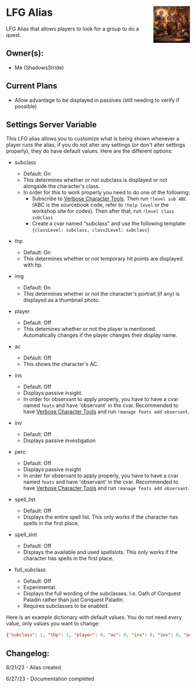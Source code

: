 <h1>LFG Alias<img align="right" src="image.png" width="100px"></h1>

LFG Alias that allows players to look for a group to do a quest.

## Owner(s):
- Me (ShadowsStride)

## Current Plans
- Allow advantage to be displayed in passives (still needing to verify if possible)

## Settings Server Variable

This LFG alias allows you to customize what is being shown whenever a player runs the alias, if you do not alter any settings (or don't alter settings properly), they do have default values. Here are the different options:

- subclass
    - Default: On
    - This determines whether or not subclass is displayed or not alongside the character's class.
    - In order for this to work properly you need to do one of the following:
        - Subscribe to [Verbose Character Tools](https://avrae.io/dashboard/workshop/5f7385fe647bb0a416316d1d). Then run `!level sub ABC` (ABC is the sourcebook code, refer to `!help level` or the workshop site for codes). Then after that, run `!level class subclass`
        - Create a cvar named "subclass" and use the following template: `{classLevel: subclass, class2Level: subclass}`

- thp
    - Default: On
    - This determines whether or not temporary hit points are displayed with hp.

- img
    - Default: On
    - This determines whether or not the character's portrait (if any) is displayed as a thumbnail photo.

- player
    - Default: Off
    - This detemines whether or not the player is mentioned. Automatically changes if the player changes their display name.

- ac
    - Default: Off
    - This shows the character's AC.

- ins
    - Default: Off
    - Displays passive insight.
    - In order for observant to apply properly, you have to have a cvar named `feats` and have 'observant' in the cvar. Recommended to have [Verbose Character Tools](https://avrae.io/dashboard/workshop/5f7385fe647bb0a416316d1d) and run `!manage feats add observant`.

- inv
    - Default: Off
    - Displays passive investigation

- perc
    - Default: Off
    - Displays passive insight
    - In order for observant to apply properly, you have to have a cvar named `feats` and have 'observant' in the cvar. Recommended to have [Verbose Character Tools](https://avrae.io/dashboard/workshop/5f7385fe647bb0a416316d1d) and run `!manage feats add observant`.

- spell_list
    - Default: Off
    - Displays the entire spell list. This only works if the character has spells in the first place.

- spell_slot
    - Default: Off
    - Displays the available and used spellslots. This only works if the character has spells in the first place.

- full_subclass
    - Default: Off
    - Experimental
    - Displays the full wording of the subclasses. I.e. Oath of Conquest Paladin rather than just Conquest Paladin.
    - Requires subclasses to be enabled.

Here is an example dictionary with default values. You do not need every value, only values you want to change:

```json
{"subclass": 1, "thp": 1, "player": 0, "ac": 0, "ins": 0, "inv": 0, "perc": 0, "spell_list": 0, "spell_slot": 0, "full_subclass": 0}
```

## Changelog:

6/21/23 - Alias created

6/27/23 - Documentation completed